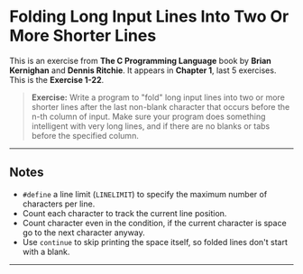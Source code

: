 # Folding Long Input Lines Into Two Or More Shorter Lines

This is an exercise from **The C Programming Language** book by **Brian Kernighan** and **Dennis Ritchie**.
It appears in **Chapter 1**, last 5 exercises. This is the **Exercise 1-22**.

> **Exercise:**
> Write a program to "fold" long input lines into two or more shorter lines after
the last non-blank character that occurs before the n-th column of input. Make sure your
program does something intelligent with very long lines, and if there are no blanks or tabs
before the specified column.

---

## Notes

- `#define` a line limit (`LINELIMIT`) to specify the maximum number of characters per line.
- Count each character to track the current line position.
- Count character even in the condition, if the current character is space go to the next character anyway.
- Use `continue` to skip printing the space itself, so folded lines don't start with a blank.

---
